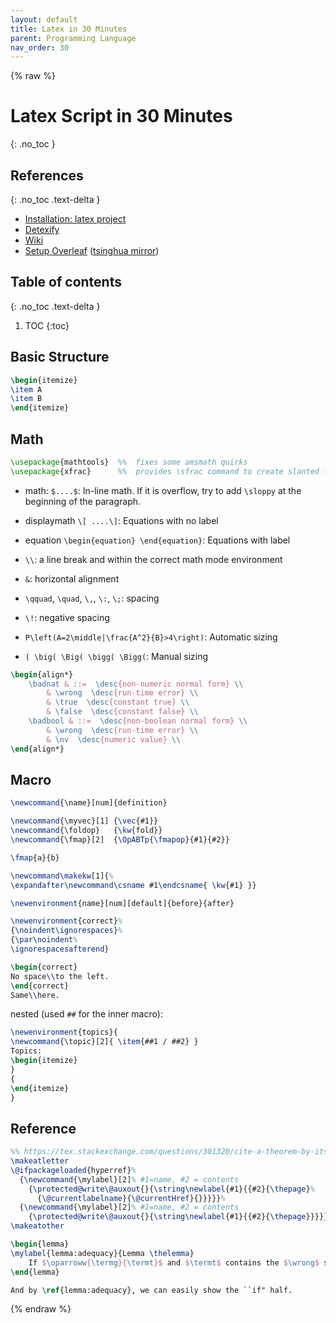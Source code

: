 ```yaml
---
layout: default
title: Latex in 30 Minutes
parent: Programming Language
nav_order: 30
---
```


{% raw %}

# Latex Script in 30 Minutes
{: .no_toc }

## References
{: .no_toc .text-delta }

- [Installation: latex project](https://www.latex-project.org)
- [Detexify](http://detexify.kirelabs.org/classify.html)
- [Wiki](https://en.wikibooks.org/wiki/LaTeX)
- [Setup Overleaf](https://github.com/overleaf/overleaf/wiki/Quick-Start-Guide) ([tsinghua mirror](https://mirror.tuna.tsinghua.edu.cn/help/CTAN/))

## Table of contents
{: .no_toc .text-delta }

1. TOC
{:toc}

## Basic Structure

```latex
\begin{itemize}
\item A
\item B
\end{itemize}
```

## Math

```latex
\usepackage{mathtools}  %%  fixes some amsmath quirks
\usepackage{xfrac}      %%  provides \sfrac command to create slanted fractions
```

- math: `$....$`: In-line math. If it is overflow, try to add `\sloppy` at the beginning of the paragraph.
- displaymath `\[ ....\]`: Equations with no label
- equation `\begin{equation} \end{equation}`: Equations with label

- `\\`: a line break and within the correct math mode environment
- `&`: horizontal alignment
- `\qquad`, `\quad`, `\,`, `\:`, `\;`: spacing
- `\!`: negative spacing 

- `P\left(A=2\middle|\frac{A^2}{B}>4\right)`: Automatic sizing
- `( \big( \Big( \bigg( \Bigg(`: Manual sizing

```latex
\begin{align*}
    \badnat & ::=  \desc{non-numeric normal form} \\
        & \wrong  \desc{run-time error} \\
        & \true  \desc{constant true} \\
        & \false  \desc{constant false} \\
    \badbool & ::=  \desc{non-boolean normal form} \\
        & \wrong  \desc{run-time error} \\
        & \nv  \desc{numeric value} \\
\end{align*}
```

## Macro

```latex
\newcommand{\name}[num]{definition}

\newcommand{\myvec}[1] {\vec{#1}}
\newcommand{\foldop}   {\kw{fold}}
\newcommand{\fmap}[2]  {\OpABTp{\fmapop}{#1}{#2}}

\fmap{a}{b}
```

```latex
\newcommand\makekw[1]{%
\expandafter\newcommand\csname #1\endcsname{ \kw{#1} }}
```

```latex
\newenvironment{name}[num][default]{before}{after}

\newenvironment{correct}%
{\noindent\ignorespaces}%
{\par\noindent%
\ignorespacesafterend}

\begin{correct}
No space\\to the left.
\end{correct}
Same\\here.
```

nested (used `##` for the inner macro):

```latex
\newenvironment{topics}{
\newcommand{\topic}[2]{ \item{##1 / ##2} }
Topics:
\begin{itemize}
}
{
\end{itemize}
}
```

## Reference

```latex
%% https://tex.stackexchange.com/questions/301320/cite-a-theorem-by-its-name-and-number
\makeatletter
\@ifpackageloaded{hyperref}%
  {\newcommand{\mylabel}[2]% #1=name, #2 = contents
    {\protected@write\@auxout{}{\string\newlabel{#1}{{#2}{\thepage}%
      {\@currentlabelname}{\@currentHref}{}}}}}%
  {\newcommand{\mylabel}[2]% #1=name, #2 = contents
    {\protected@write\@auxout{}{\string\newlabel{#1}{{#2}{\thepage}}}}}
\makeatother

\begin{lemma}
\mylabel{lemma:adequacy}{Lemma \thelemma}
    If $\oparroww{\termg}{\termt}$ and $\termt$ contains the $\wrong$ subterm, then $\termg$ is stuck in the original semantics.
\end{lemma}

And by \ref{lemma:adequacy}, we can easily show the ``if" half.
```



{% endraw %}

